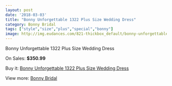```yaml
---
layout: post
date: '2018-03-03'
title: "Bonny Unforgettable 1322 Plus Size Wedding Dress"
category: Bonny Bridal
tags: ["style","size","plus","special","bonny"]
image: http://img.eudances.com/821-thickbox_default/bonny-unforgettable-1322-plus-size-wedding-dress.jpg
---
```

Bonny Unforgettable 1322 Plus Size Wedding Dress

On Sales: **$350.99**
<a href="https://www.eudances.com/en/bonny-bridal/279-bonny-unforgettable-1322-plus-size-wedding-dress.html"><amp-img layout="responsive" width="600" height="600" src="//img.eudances.com/821-thickbox_default/bonny-unforgettable-1322-plus-size-wedding-dress.jpg" alt="Bonny Unforgettable 1322 Plus Size Wedding Dress 0" /></a>
<a href="https://www.eudances.com/en/bonny-bridal/279-bonny-unforgettable-1322-plus-size-wedding-dress.html"><amp-img layout="responsive" width="600" height="600" src="//img.eudances.com/823-thickbox_default/bonny-unforgettable-1322-plus-size-wedding-dress.jpg" alt="Bonny Unforgettable 1322 Plus Size Wedding Dress 1" /></a>
<a href="https://www.eudances.com/en/bonny-bridal/279-bonny-unforgettable-1322-plus-size-wedding-dress.html"><amp-img layout="responsive" width="600" height="600" src="//img.eudances.com/822-thickbox_default/bonny-unforgettable-1322-plus-size-wedding-dress.jpg" alt="Bonny Unforgettable 1322 Plus Size Wedding Dress 2" /></a>

Buy it: [Bonny Unforgettable 1322 Plus Size Wedding Dress](https://www.eudances.com/en/bonny-bridal/279-bonny-unforgettable-1322-plus-size-wedding-dress.html "Bonny Unforgettable 1322 Plus Size Wedding Dress")

View more: [Bonny Bridal](https://www.eudances.com/en/3-bonny-bridal "Bonny Bridal")